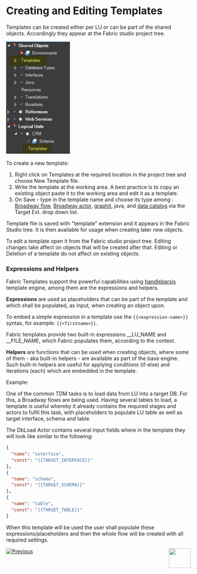 # Creating and Editing Templates

Templates can be created either per LU or can be part of the shared objects. Accordingly they appear at the Fabric studio project tree.

![image](images/templates_01.png)

To create a new template:

1. Right click on Templates at the required location in the project tree and choose New Template file.
2. Write the template at the working area. A best practice is to copy an existing object paste it to the working area and edit it as a template.
3. On Save - type in the template name and choose its type among : [Broadway flow](/articles/19_Broadway/02a_broadway_flow_overview.md), [Broadway actor](/articles/19_Broadway/03_broadway_actor.md), [graphit](/articles/15_web_services_and_graphit/17_Graphit/01_graphit_overview.md), java, and [data catalog](/articles/33_data_catalog/01_data_catalog_overview.md) via the Target Ext. drop down list.  

Template file is saved with "template" extension and it appears in the Fabric Studio tree. It is then available for usage when creating later new objects.


To edit a template open it from the Fabric studio project tree. Editing changes take affect on objects that will be created after that. Editing or Deletion of a template do not affect on existing objects. 

 

### Expressions and Helpers

Fabric Templates support the powerful capabilities using [handlebarsjs](https://handlebarsjs.com/) template engine, among them are the expressions and helpers. 

**Expressions** are used as placeholders that can be part of the template and which shall be populated, as input, when creating an object upon.

To embed a simple expression in a template use the `{{<expression-name>}}`  syntax, for example:  `{{<firstname>}}`. 

Fabric templates provide two built-in expressions  \_\_LU_NAME and \_\_FILE_NAME, which Fabric populates them, according to the context.

**Helpers** are functions that can be used when creating objects, where some of them - aka built-in helpers - are available as part of the base engine. Such built-in helpers are useful for applying conditions (if-else) and iterations (each) which are embedded in the template.  

Example:

One of the common TDM tasks is to load data from LU into a target DB. For this, a Broadway flows are being used. Having several tables to load, a template is useful whereby it already contains the required stages and actors to fulfil this task, with placeholders to populate LU table as well as target interface, schema and table. 

The DbLoad Actor contains several input fields where in the template they will look like similar to the following:

```json
{
  "name": "interface",
  "const": "{{TARGET_INTERFACE}}"
},
{
  "name": "schema",
  "const": "{{TARGET_SCHEMA}}"
},
{
  "name": "table",
  "const": "{{TARGET_TABLE}}"
}
```

When this template will be used the user shall populate these expressions/placeholders and then the whole flow will be created with all required settings.




[![Previous](/articles/images/Previous.png)](01_templates_overview.md)[<img align="right" width="60" height="54" src="/articles/images/Next.png">](03_using_templates.md)  

